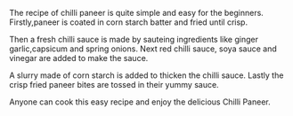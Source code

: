 The recipe of chilli paneer is quite simple and easy for the beginners.
Firstly,paneer is coated in corn starch batter and fried until crisp.

Then a fresh chilli sauce is made by sauteing ingredients like ginger
garlic,capsicum and spring onions. Next red chilli sauce, soya sauce and 
vinegar are added to make the sauce.

A slurry made of corn starch is added to thicken the chilli sauce. Lastly 
the crisp fried paneer bites are tossed in their yummy sauce.

Anyone can cook this easy recipe and enjoy the delicious Chilli Paneer.
